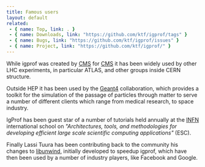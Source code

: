 ```yaml
---
title: Famous users
layout: default
related:
 - { name: Top, link: . }
 - { name: Downloads, link: "https://github.com/ktf/igprof/tags" }
 - { name: Bugs, link: "https://github.com/ktf/igprof/issues" }
 - { name: Project, link: "https://github.com/ktf/igprof/" }
---
```

While igprof was created by [CMS][] for [CMS][] it has been widely used by
other LHC experiments, in particular ATLAS, and other groups inside CERN
structure.

Outside HEP it has been used by the [Geant4][] collaboration, which provides a
toolkit for the simulation of the passage of particles through matter to serve
a number of different clients which range from medical research, to space
industry.

IgProf has been guest star of a number of tutorials held annually at the
[INFN][] international school on *"Architectures, tools, and methodologies for 
developing efficient large scale scientific computing applications"* (ESC).

Finally Lassi Tuura has been contributing back to the community his changes to
[libunwind][], initially developed to speedup igprof, which have then been used
by a number of industry players, like Facebook and Google.

[CMS]: http://cms.cern.ch
[CERN]: http://www.cern.ch
[nsf]: http://nsf.gov
[doe]: http://www.energy.gov
[igprof-developers]: mailto:igprof-developers@googlegroups.com
[libunwind]: http://www.nongnu.org/libunwind/
[INFN]: http://www.infn.it
[Geant4]: http://geant4.cern.ch
